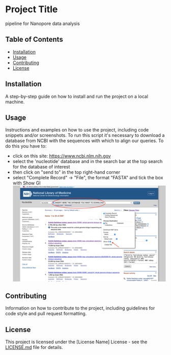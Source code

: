 # Project Title

pipeline for Nanopore data analysis

## Table of Contents

- [Installation](#installation)
- [Usage](#usage)
- [Contributing](#contributing)
- [License](#license)

## Installation

A step-by-step guide on how to install and run the project on a local machine.

## Usage

Instructions and examples on how to use the project, including code snippets and/or screenshots.
To run this script it's necessary to download a database from NCBI with the sequences with which to align our queries.
To do this you have to: 
- click on this site: https://www.ncbi.nlm.nih.gov
- select the 'nucleotide' database and in the search bar at the top search for the database of interest
- then click on "send to" in the top right-hand corner
- select "Complete Record" -> "File", the format "FASTA" and tick the box with Show GI
![example: HOW TO DOWNLOAD NCBI DATABASES](https://github.com/dani-julian/Sapienza_environmetal_biology_Valeria/blob/869202326a3aefd852e83987837cbd2708a0bbad/example_NCBI.png)


## Contributing

Information on how to contribute to the project, including guidelines for code style and pull request formatting.

## License

This project is licensed under the [License Name] License - see the [LICENSE.md](LICENSE.md) file for details.

